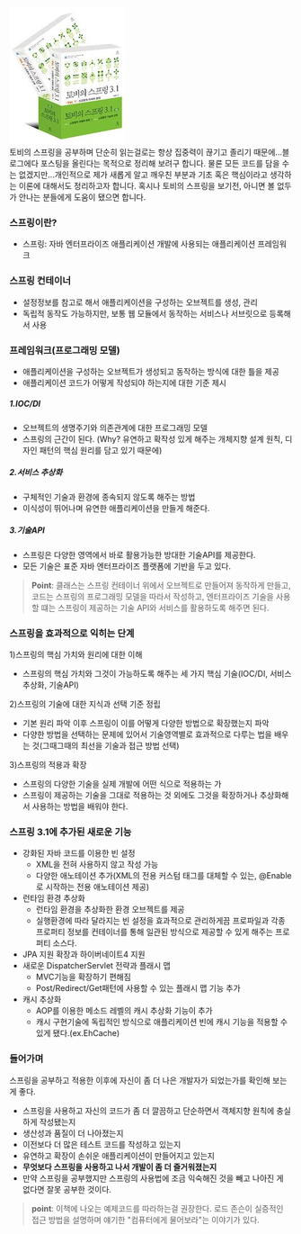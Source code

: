 ![](/images/Tobi/tobi_intro.jpg)<br>
토비의 스프링을 공부하며 단순히 읽는걸로는 항상 집중력이 끊기고 졸리기 때문에...블로그에다 포스팅을 올린다는 목적으로 정리해 보려구 합니다. 물론 모든 코드를 담을 수는 없겠지만...개인적으로 제가 새롭게 알고 깨우친 부분과 기초 혹은 핵심이라고 생각하는 이론에 대해서도 정리하고자 합니다. 혹시나 토비의 스프링을 보기전, 아니면 볼 없두가 안나는 분들에게 도움이 됐으면 합니다.

### 스프링이란?
- 스프링: 자바 엔터프라이즈 애플리케이션 개발에 사용되는 애플리케이션 프레임워크

### 스프링 컨테이너
  - 설정정보를 참고로 해서 애플리케이션을 구성하는 오브젝트를 생성, 관리
  - 독립적 동작도 가능하지만, 보통 웹 모듈에서 동작하는 서비스나 서브릿으로 등록해서 사용

### 프레임워크(프로그래밍 모델)
- 애플리케이션을 구성하는 오브젝트가 생성되고 동작하는 방식에 대한 틀을 제공
- 애플리케이션 코드가 어떻게 작성되야 하는지에 대한 기준 제시

##### 1.IOC/DI
- 오브젝트의 생명주기와 의존관계에 대한 프로그래밍 모델
- 스프링의 근간이 된다. (Why? 유연하고 확작성 있게 해주는 개체지향 설계 원칙, 디자인 패턴의 핵심 원리를 담고 있기 때문에)

##### 2.서비스 추상화
- 구체적인 기술과 환경에 종속되지 않도록 해주는 방법
- 이식성이 뛰어나며 유연한 애플리케이션을 만들게 해준다.

##### 3.기술API
- 스프링은 다양한 영역에서 바로 활용가능한 방대한 기술API를 제공한다.
- 모든 기술은 표준 자바 엔터프라이즈 플랫폼에 기반을 두고 있다.

> **Point**: 클래스는 스프링 컨테이너 위에서 오브젝트로 만들어져 동작하게 만들고, 코드는 스프링의 프로그래밍 모델을 따라서 작성하고, 엔터프라이즈 기술을 사용할 떄는 스프링이 제공하는 기술 API와 서비스를 활용하도록 해주면 된다.

### 스프링을 효과적으로 익히는 단계
1)스프링의 핵심 가치와 원리에 대한 이해
- 스프링의 핵심 가치와 그것이 가능하도록 해주는 세 가지 핵심 기술(IOC/DI, 서비스 추상화, 기술API)

2)스프링의 기술에 대한 지식과 선택 기준 정립
- 기본 원리 파악 이후 스프링이 이를 어떻게 다양한 방법으로 확장했는지 파악
- 다양한 방법을 선택하는 문제에 있어서 기술영역별로 효과적으로 다루는 법을 배우는 것(그때그때의 최선을 기술과 접근 방법 선택)

3)스프링의 적용과 확장
- 스프링의 다양한 기술을 실제 개발에 어떤 식으로 적용하는 가
- 스프링이 제공하는 기술을 그대로 적용하는 것 외에도 그것을 확장하거나 추상화해서 사용하는 방법을 배워야 한다.

### 스프링 3.1에 추가된 새로운 기능
- 강화된 자바 코드를 이용한 빈 설정
  - XML을 전혀 사용하지 않고 작성 가능
  - 다양한 애노테이션 추가(XML의 전용 커스텀 태그를 대체할 수 있는, @Enable로 시작하는 전용 애노테이션 제공)
- 런타임 환경 추상화
  - 런타임 환경을 추상화한 환경 오브젝트를 제공
  - 실행환경에 따라 달라지는 빈 설정을 효과적으로 관리하게끔 프로파일과 각종 프로퍼티 정보를 컨테이너를 통해 일관된 방식으로 제공할 수 있게 해주는 프로퍼티 소스다.
- JPA 지원 확장과 하이버네이트4 지원
- 새로운 DispatcherServlet 전략과 플래시 맵
  - MVC기능을 확장하기 편해짐
  - Post/Redirect/Get패턴에 사용할 수 있는 플래시 맵 기능 추가
- 캐시 추상화
  - AOP를 이용한 메소드 레벨의 캐시 추상화 기능이 추가
  - 캐시 구현기술에 독립적인 방식으로 애플리케이션 빈에 캐시 기능을 적용할 수 있게 됐다.(ex.EhCache)

### 들어가며
스프링을 공부하고 적용한 이후에 자신이 좀 더 나은 개발자가 되었는가를 확인해 보는게 좋다.
- 스프링을 사용하고 자신의 코드가 좀 더 깔끔하고 단순하면서 객체지향 원칙에 충실하게 작성됐는지
- 생산성과 품질이 더 나아졌는지
- 이전보다 더 많은 테스트 코드를 작성하고 있는지
- 유연하고 확장이 손쉬운 애플리케이션이 만들어지고 있는지
- **무엇보다 스프링을 사용하고 나서 개발이 좀 더 즐거워졌는지**
- 만약 스프링을 공부했지만 스프링의 사용법에 조금 익숙해진 것을 빼고 나아진 게 없다면 잘못 공부한 것이다.

> **point**: 이책에 나오는 예제코드를 따라하는걸 권장한다. 로드 존슨이 실증적인 접근 방법을 설명하며 얘기한 "컴퓨터에게 물어보라"는 이야기가 있다.
